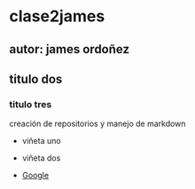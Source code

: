 # clase2james
## autor: james ordoñez
## titulo dos
### titulo tres
creación de  repositorios  y manejo de  markdown
- viñeta uno
- viñeta dos

- [Google](https://www.google.com)
